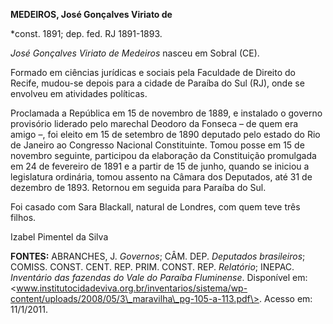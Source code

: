 **MEDEIROS, José Gonçalves Viriato de**

\*const. 1891; dep. fed. RJ 1891-1893.

*José Gonçalves Viriato de Medeiros* nasceu em Sobral (CE).

Formado em ciências jurídicas e sociais pela Faculdade de Direito do
Recife, mudou-se depois para a cidade de Paraíba do Sul (RJ), onde se
envolveu em atividades políticas.

Proclamada a República em 15 de novembro de 1889, e instalado o governo
provisório liderado pelo marechal Deodoro da Fonseca – de quem era amigo
–, foi eleito em 15 de setembro de 1890 deputado pelo estado do Rio de
Janeiro ao Congresso Nacional Constituinte. Tomou posse em 15 de
novembro seguinte, participou da elaboração da Constituição promulgada
em 24 de fevereiro de 1891 e a partir de 15 de junho, quando se iniciou
a legislatura ordinária, tomou assento na Câmara dos Deputados, até 31
de dezembro de 1893. Retornou em seguida para Paraíba do Sul.

Foi casado com Sara Blackall, natural de Londres, com quem teve três
filhos.

Izabel Pimentel da Silva

**FONTES:** ABRANCHES, J. *Governos*; CÂM. DEP. *Deputados brasileiros*;
COMISS. CONST. CENT. REP. PRIM. CONST. REP. *Relatório*; INEPAC.
*Inventário das fazendas do Vale do Paraíba Fluminense*. Disponível em:
\<www.institutocidadeviva.org.br/inventarios/sistema/wp-content/uploads/2008/05/3\_maravilha\_pg-105-a-113.pdf\>.
Acesso em: 11/1/2011.
